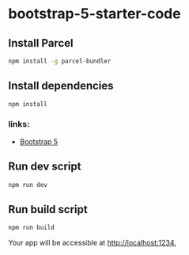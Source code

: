 # bootstrap-5-starter-code

## Install Parcel

```bash
npm install -g parcel-bundler
```
## Install dependencies

```bash
npm install
```
### links:
- [Bootstrap 5](https://getbootstrap.com/docs/5.0/getting-started/parcel/)


## Run dev script
  
  ```bash
  npm run dev
  ```
  ## Run build script
  
  ```bash
  npm run build
  ```
  Your app will be accessible at [http://localhost:1234.](http://localhost:1234)